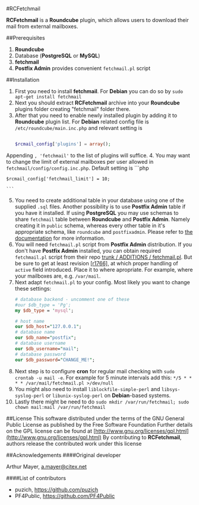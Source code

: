 #RCFetchmail

**RCFetchmail** is a **Roundcube** plugin, which allows users to download their mail from external mailboxes.

##Prerequisites
1. **Roundcube**
2. Database (**PostgreSQL** or **MySQL**)
3. **fetchmail**
4. **Postfix Admin** provides convenient `fetchmail.pl` script

##Installation
1. First you need to install **fetchmail**. For **Debian** you can do so by `sudo apt-get install fetchmail`
2. Next you should extract **RCFetchmail** archive into your **Roundcube** plugins folder creating "fetchmail" folder there.
3. After that you need to enable newly installed plugin by adding it to **Roundcube** plugin list. For **Debian** related config file is `/etc/roundcube/main.inc.php` and relevant setting is 
	```php
	
	$rcmail_config['plugins'] = array();
	
	```
Appending `, 'fetchmail'` to the list of plugins will suffice.
4. You may want to change the limit of external mailboxes per user allowed in `fetchmail/config/config.inc.php`. Default setting is 
	```php
	
	$rcmail_config['fetchmail_limit'] = 10;
	
	```
5. You need to create additional table in your database using one of the supplied `.sql` files. Another possibility is to use **Postfix Admin** table if you have it installed. If using **PostgreSQL** you may use schemas to share `fetchmail` table between **Roundcube** and **Postfix Admin**. Namely creating it in `public` schema, whereas every other table in it's appropriate schema, like `roundcube` and `postfixadmin`. Please refer to [the documentation](http://www.postgresql.org/docs/current/static/ddl-schemas.html) for more information.
6. You will need `fetchmail.pl` script from **Postfix Admin** distribution. If you don't have **Postfix Admin** installed, you can obtain required `fetchmail.pl` script from their repo  [trunk / ADDITIONS / fetchmail.pl](https://sourceforge.net/p/postfixadmin/code/HEAD/tree/trunk/ADDITIONS/fetchmail.pl). But be sure to get at least revision [[r1766]](https://sourceforge.net/p/postfixadmin/code/1766/), at which proper handling of `active` field introduced. Place it to where apropriate. For example, where your mailboxes are, e.g. `/var/mail`.
7. Next adapt `fetchmail.pl` to your config. Most likely you want to change these settings:
	```perl
	# database backend - uncomment one of these
	#our $db_type = 'Pg';
	my $db_type = 'mysql';

	# host name
	our $db_host="127.0.0.1";
	# database name
	our $db_name="postfix";
	# database username
	our $db_username="mail";
	# database password
	our $db_password="CHANGE_ME!";
	```
8. Next step is to configure **cron** for regular mail checking with `sudo crontab -u mail -e`. For example for 5 minute intervals add this: `*/5 * * * * /var/mail/fetchmail.pl >/dev/null`
9. You might also need to install `liblockfile-simple-perl` and `libsys-syslog-perl` or `libunix-syslog-perl` on **Debian**-based systems.
10. Lastly there might be need to do `sudo mkdir /var/run/fetchmail; sudo chown mail:mail /var/run/fetchmail`

##License
This software distributed under the terms of the GNU General Public License as published by the Free Software Foundation
Further details on the GPL license can be found at [http://www.gnu.org/licenses/gpl.html](http://www.gnu.org/licenses/gpl.html)
By contributing to **RCFetchmail**, authors release the contributed work under this license

##Acknowledgements
####Original developer

Arthur Mayer, a.mayer@citex.net

####List of contributors

* puzich, https://github.com/puzich
* PF4Public, https://github.com/PF4Public
